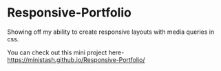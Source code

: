 # Responsive-Portfolio

Showing off my ability to create responsive layouts with media queries in css.

You can check out this mini project here-
 https://ministash.github.io/Responsive-Portfolio/
